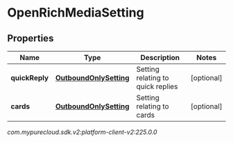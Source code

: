 # OpenRichMediaSetting


## Properties

| Name | Type | Description | Notes |
| ------------ | ------------- | ------------- | ------------- |
| **quickReply** | [**OutboundOnlySetting**](OutboundOnlySetting) | Setting relating to quick replies |  [optional] |
| **cards** | [**OutboundOnlySetting**](OutboundOnlySetting) | Setting relating to cards |  [optional] |




_com.mypurecloud.sdk.v2:platform-client-v2:225.0.0_
